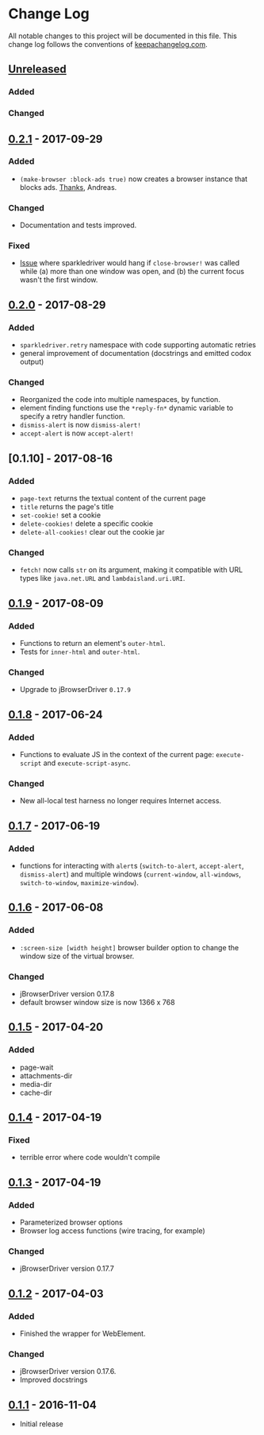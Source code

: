 # Change Log
All notable changes to this project will be documented in this file. This change log follows the conventions of [keepachangelog.com](http://keepachangelog.com/).

## [Unreleased]
### Added
### Changed

## [0.2.1] - 2017-09-29
### Added
- `(make-browser :block-ads true)` now creates a browser instance that
  blocks
  ads. [Thanks](https://github.com/jackrusher/sparkledriver/pull/14),
  Andreas.
### Changed
- Documentation and tests improved.
### Fixed
- [Issue](https://github.com/jackrusher/sparkledriver/issues/17) where
  sparkledriver would hang if `close-browser!` was called while (a)
  more than one window was open, and (b) the current focus wasn't the
  first window.

## [0.2.0] - 2017-08-29
### Added
- `sparkledriver.retry` namespace with code supporting automatic
  retries
- general improvement of documentation (docstrings and emitted codox
  output)
### Changed
- Reorganized the code into multiple namespaces, by function.
- element finding functions use the `*reply-fn*` dynamic variable to
  specify a retry handler function.
- `dismiss-alert` is now `dismiss-alert!`
- `accept-alert` is now `accept-alert!`

## [0.1.10] - 2017-08-16
### Added
- `page-text` returns the textual content of the current page
- `title` returns the page's title
- `set-cookie!` set a cookie
- `delete-cookies!` delete a specific cookie
- `delete-all-cookies!` clear out the cookie jar

### Changed
- `fetch!` now calls `str` on its argument, making it compatible with URL types like `java.net.URL` and `lambdaisland.uri.URI`.

## [0.1.9] - 2017-08-09
### Added
- Functions to return an element's `outer-html`.
- Tests for `inner-html` and `outer-html`.
### Changed
- Upgrade to jBrowserDriver `0.17.9`

## [0.1.8] - 2017-06-24
### Added
- Functions to evaluate JS in the context of the current page:
  `execute-script` and `execute-script-async`.
### Changed
- New all-local test harness no longer requires Internet access.

## [0.1.7] - 2017-06-19
### Added
- functions for interacting with `alert`s (`switch-to-alert`,
  `accept-alert`, `dismiss-alert`) and multiple windows
  (`current-window`, `all-windows`, `switch-to-window`,
  `maximize-window`).

## [0.1.6] - 2017-06-08
### Added
- `:screen-size [width height]` browser builder option to change the
  window size of the virtual browser.
### Changed
- jBrowserDriver version 0.17.8
- default browser window size is now 1366 x 768

## [0.1.5] - 2017-04-20
### Added
- page-wait
- attachments-dir
- media-dir
- cache-dir

## [0.1.4] - 2017-04-19
### Fixed
- terrible error where code wouldn't compile

## [0.1.3] - 2017-04-19
### Added
- Parameterized browser options
- Browser log access functions (wire tracing, for example)

### Changed
- jBrowserDriver version 0.17.7

## [0.1.2] - 2017-04-03
### Added
- Finished the wrapper for WebElement.

### Changed
- jBrowserDriver version 0.17.6.
- Improved docstrings

## [0.1.1] - 2016-11-04
- Initial release

[Unreleased]: https://github.com/your-name/sparkledriver/compare/0.2.1...HEAD
[0.2.1]: https://github.com/your-name/sparkledriver/compare/0.2.1...0.2.1
[0.2.0]: https://github.com/your-name/sparkledriver/compare/0.1.9...0.2.0
[0.1.9]: https://github.com/your-name/sparkledriver/compare/0.1.8...0.1.9
[0.1.8]: https://github.com/your-name/sparkledriver/compare/0.1.7...0.1.8
[0.1.7]: https://github.com/your-name/sparkledriver/compare/0.1.6...0.1.7
[0.1.6]: https://github.com/your-name/sparkledriver/compare/0.1.5...0.1.6
[0.1.5]: https://github.com/your-name/sparkledriver/compare/0.1.4...0.1.5
[0.1.4]: https://github.com/your-name/sparkledriver/compare/0.1.3...0.1.4
[0.1.3]: https://github.com/your-name/sparkledriver/compare/0.1.2...0.1.3
[0.1.2]: https://github.com/your-name/sparkledriver/compare/0.1.1...0.1.2
[0.1.1]: https://github.com/your-name/sparkledriver/compare/0.1.0...0.1.1
